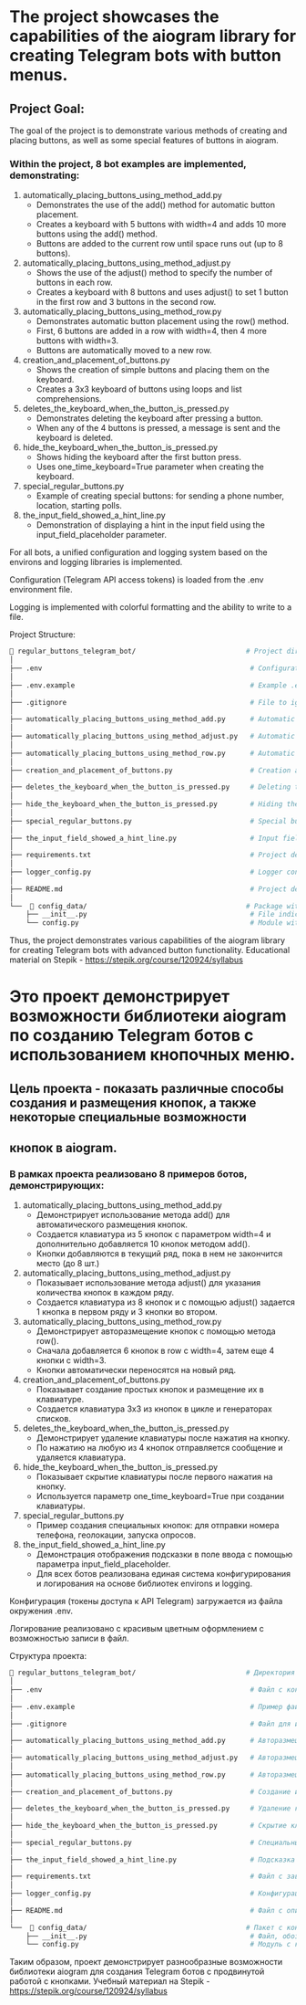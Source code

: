 # The project showcases the capabilities of the aiogram library for creating Telegram bots with button menus.

## Project Goal:

The goal of the project is to demonstrate various methods of creating and placing buttons, as well as some special 
features of buttons in aiogram.

### Within the project, 8 bot examples are implemented, demonstrating:
1. automatically_placing_buttons_using_method_add.py
    - Demonstrates the use of the add() method for automatic button placement.
    - Creates a keyboard with 5 buttons with width=4 and adds 10 more buttons using the add() method.
    - Buttons are added to the current row until space runs out (up to 8 buttons).
2. automatically_placing_buttons_using_method_adjust.py
    - Shows the use of the adjust() method to specify the number of buttons in each row.
    - Creates a keyboard with 8 buttons and uses adjust() to set 1 button in the first row and 3 buttons in the second 
      row.
3. automatically_placing_buttons_using_method_row.py
    - Demonstrates automatic button placement using the row() method.
    - First, 6 buttons are added in a row with width=4, then 4 more buttons with width=3.
    - Buttons are automatically moved to a new row.
4. creation_and_placement_of_buttons.py
    - Shows the creation of simple buttons and placing them on the keyboard.
    - Creates a 3x3 keyboard of buttons using loops and list comprehensions.
5. deletes_the_keyboard_when_the_button_is_pressed.py
    - Demonstrates deleting the keyboard after pressing a button.
    - When any of the 4 buttons is pressed, a message is sent and the keyboard is deleted.
6. hide_the_keyboard_when_the_button_is_pressed.py
    - Shows hiding the keyboard after the first button press.
    - Uses one_time_keyboard=True parameter when creating the keyboard.
7. special_regular_buttons.py
    - Example of creating special buttons: for sending a phone number, location, starting polls.
8. the_input_field_showed_a_hint_line.py
    - Demonstration of displaying a hint in the input field using the input_field_placeholder parameter.
   
For all bots, a unified configuration and logging system based on the environs and logging libraries is implemented.

Configuration (Telegram API access tokens) is loaded from the .env environment file.

Logging is implemented with colorful formatting and the ability to write to a file.

Project Structure:
```bash
📁 regular_buttons_telegram_bot/                           # Project directory, main bot file.
│
├── .env                                                   # Configuration and secrets file.
│
├── .env.example                                           # Example .env file for other developers.
│
├── .gitignore                                             # File to ignore version control system files.
│
├── automatically_placing_buttons_using_method_add.py      # Automatic button placement using the add() method.
│
├── automatically_placing_buttons_using_method_adjust.py   # Automatic button placement using the adjust() method.
│
├── automatically_placing_buttons_using_method_row.py      # Automatic button placement using the row() method.
│
├── creation_and_placement_of_buttons.py                   # Creation and placement of buttons.
│
├── deletes_the_keyboard_when_the_button_is_pressed.py     # Deleting the keyboard on button press.
│
├── hide_the_keyboard_when_the_button_is_pressed.py        # Hiding the keyboard on button press.
│
├── special_regular_buttons.py                             # Special buttons.
│
├── the_input_field_showed_a_hint_line.py                  # Input field hint.
│
├── requirements.txt                                       # Project dependencies file.
│
├── logger_config.py                                       # Logger configuration.
│
├── README.md                                              # Project description file.
│
└──  📁 config_data/                                       # Package with configuration data.
    ├── __init__.py                                        # File indicating that the directory is a Python package.
    └── config.py                                          # Module with configuration data.
```
Thus, the project demonstrates various capabilities of the aiogram library for creating Telegram bots with advanced 
button functionality.
Educational material on Stepik - https://stepik.org/course/120924/syllabus





# Это проект демонстрирует возможности библиотеки aiogram по созданию Telegram ботов с использованием кнопочных меню.

## Цель проекта - показать различные способы создания и размещения кнопок, а также некоторые специальные возможности 
## кнопок в aiogram.

### В рамках проекта реализовано 8 примеров ботов, демонстрирующих:
1. automatically_placing_buttons_using_method_add.py
    - Демонстрирует использование метода add() для автоматического размещения кнопок.
    - Создается клавиатура из 5 кнопок с параметром width=4 и дополнительно добавляется 10 кнопок методом add().
    - Кнопки добавляются в текущий ряд, пока в нем не закончится место (до 8 шт.)
2. automatically_placing_buttons_using_method_adjust.py
    - Показывает использование метода adjust() для указания количества кнопок в каждом ряду.
    - Создается клавиатура из 8 кнопок и с помощью adjust() задается 1 кнопка в первом ряду и 3 кнопки во втором.
3. automatically_placing_buttons_using_method_row.py
    - Демонстрирует авторазмещение кнопок с помощью метода row().
    - Сначала добавляется 6 кнопок в row с width=4, затем еще 4 кнопки с width=3.
    - Кнопки автоматически переносятся на новый ряд.
4. creation_and_placement_of_buttons.py
    - Показывает создание простых кнопок и размещение их в клавиатуре.
    - Создается клавиатура 3x3 из кнопок в цикле и генераторах списков.
5. deletes_the_keyboard_when_the_button_is_pressed.py
    - Демонстрирует удаление клавиатуры после нажатия на кнопку.
    - По нажатию на любую из 4 кнопок отправляется сообщение и удаляется клавиатура.
6. hide_the_keyboard_when_the_button_is_pressed.py
    - Показывает скрытие клавиатуры после первого нажатия на кнопку.
    - Используется параметр one_time_keyboard=True при создании клавиатуры.
7. special_regular_buttons.py
    - Пример создания специальных кнопок: для отправки номера телефона, геолокации, запуска опросов.
8. the_input_field_showed_a_hint_line.py
    - Демонстрация отображения подсказки в поле ввода с помощью параметра input_field_placeholder.
    - Для всех ботов реализована единая система конфигурирования и логирования на основе библиотек environs и logging.
   
Конфигурация (токены доступа к API Telegram) загружается из файла окружения .env.

Логирование реализовано с красивым цветным оформлением c возможностью записи в файл.

Структура проекта:
```bash
📁 regular_buttons_telegram_bot/                           # Директория проекта, основной файл бота.
│
├── .env                                                   # Файл с конфигурацией и секретами.
│
├── .env.example                                           # Пример файла .env для других разработчиков.
│
├── .gitignore                                             # Файл для игнорирования файлов системой контроля версий.
│
├── automatically_placing_buttons_using_method_add.py      # Авторазмещение кнопок методом add.
│
├── automatically_placing_buttons_using_method_adjust.py   # Авторазмещение кнопок методом adjust.
│
├── automatically_placing_buttons_using_method_row.py      # Авторазмещение кнопок методом row.
│
├── creation_and_placement_of_buttons.py                   # Создание и размещение кнопок.
│
├── deletes_the_keyboard_when_the_button_is_pressed.py     # Удаление клавиатуры по кнопке.
│
├── hide_the_keyboard_when_the_button_is_pressed.py        # Скрытие клавиатуры по кнопке.  
│
├── special_regular_buttons.py                             # Специальные кнопки.
│
├── the_input_field_showed_a_hint_line.py                  # Подсказка в поле ввода.
│
├── requirements.txt                                       # Файл с зависимостями проекта.
│
├── logger_config.py                                       # Конфигурация логгера.
│
├── README.md                                              # Файл с описанием проекта.
│
└──  📁 config_data/                                       # Пакет с конфигурационными данными.
    ├── __init__.py                                        # Файл, обозначающий, что директория является пакетом Python.
    └── config.py                                          # Модуль с конфигурационными данными.
```
Таким образом, проект демонстрирует разнообразные возможности библиотеки aiogram для создания Telegram ботов с 
продвинутой работой с кнопками.
Учебный материал на Stepik - https://stepik.org/course/120924/syllabus